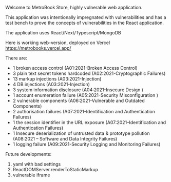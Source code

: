 Welcome to MetroBook Store, highly vulnerable web application.

This application was intentionally impregnated with vulnerabilities and has a test bench to prove the concepts of
vulnerabilities in the React application.

The application uses React/Next/Typescript/MongoDB

Here is working web-version, deployed on Vercel https://metrobooks.vercel.app/

There are:

* 1 broken access control (A01:2021-Broken Access Control)
* 3 plain text secret tokens hardcoded (A02:2021-Cryptographic Failures)
* 13 markup injections (A03:2021-Injection)
* 4 DB injections (A03:2021-Injection)
* 3 system information disclosure (A04:2021-Insecure Design )
* 1 account enumeration failure (A05:2021-Security Misconfiguration )
* 2 vulnerable components (A06:2021-Vulnerable and Outdated Components)
* 2 authorisation failures (A07:2021-Identification and Authentication Failures)
* 1 the session identifier in the URL exposure (A07:2021–Identification and Authentication Failures)
* 1 Insecure deserialization of untrusted data & prototype pollution (A08:2021 – Software and Data Integrity Failures)
* 1 logging failure (A09:2021-Security Logging and Monitoring Failures)

Future developments:

1. yaml with bad settings
2. ReactDOMServer.renderToStaticMarkup
3. vulnerable iframe

